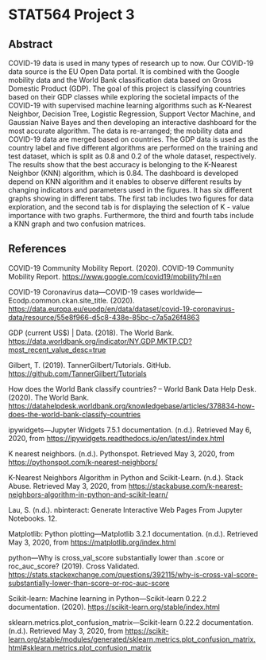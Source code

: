 # STAT564 Project 3

## Abstract

COVID-19 data is used in many types of research up to now. Our COVID-19 data source is the EU Open Data portal. It is combined with the Google mobility data and the World Bank classification data based on Gross Domestic Product (GDP). The goal of this project is classifying countries based on their GDP classes while exploring the societal impacts of the COVID-19 with supervised machine learning algorithms such as K-Nearest Neighbor, Decision Tree, Logistic Regression, Support Vector Machine, and Gaussian Naive Bayes and then developing an interactive dashboard for the most accurate algorithm. The data is re-arranged; the mobility data and COVID-19 data are merged based on countries. The GDP data is used as the country label and five different algorithms are performed on the training and test dataset, which is split as 0.8 and 0.2 of the whole dataset, respectively. The results show that the best accuracy is belonging to the K-Nearest Neighbor (KNN) algorithm, which is 0.84. The dashboard is developed depend on KNN algorithm and it enables to observe different results by changing indicators and parameters used in the figures. It has six different graphs showing in different tabs. The first tab includes two figures for data exploration, and the second tab is for displaying the selection of K - value importance with two graphs. Furthermore, the third and fourth tabs include a KNN graph and two confusion matrices.





## References


COVID-19 Community Mobility Report. (2020). COVID-19 Community Mobility Report. https://www.google.com/covid19/mobility?hl=en

COVID-19 Coronavirus data—COVID-19 cases worldwide—Ecodp.common.ckan.site_title. (2020). https://data.europa.eu/euodp/en/data/dataset/covid-19-coronavirus-data/resource/55e8f966-d5c8-438e-85bc-c7a5a26f4863

GDP (current US$) | Data. (2018). The World Bank. https://data.worldbank.org/indicator/NY.GDP.MKTP.CD?most_recent_value_desc=true

Gilbert, T. (2019). TannerGilbert/Tutorials. GitHub. https://github.com/TannerGilbert/Tutorials

How does the World Bank classify countries? – World Bank Data Help Desk. (2020). The World Bank. https://datahelpdesk.worldbank.org/knowledgebase/articles/378834-how-does-the-world-bank-classify-countries

ipywidgets—Jupyter Widgets 7.5.1 documentation. (n.d.). Retrieved May 6, 2020, from https://ipywidgets.readthedocs.io/en/latest/index.html

K nearest neighbors. (n.d.). Pythonspot. Retrieved May 3, 2020, from https://pythonspot.com/k-nearest-neighbors/

K-Nearest Neighbors Algorithm in Python and Scikit-Learn. (n.d.). Stack Abuse. Retrieved May 3, 2020, from https://stackabuse.com/k-nearest-neighbors-algorithm-in-python-and-scikit-learn/

Lau, S. (n.d.). nbinteract: Generate Interactive Web Pages From Jupyter Notebooks. 12.

Matplotlib: Python plotting—Matplotlib 3.2.1 documentation. (n.d.). Retrieved May 3, 2020, from https://matplotlib.org/index.html

python—Why is cross_val_score substantially lower than .score or roc_auc_score? (2019). Cross Validated. https://stats.stackexchange.com/questions/392115/why-is-cross-val-score-substantially-lower-than-score-or-roc-auc-score

Scikit-learn: Machine learning in Python—Scikit-learn 0.22.2 documentation. (2020). https://scikit-learn.org/stable/index.html

sklearn.metrics.plot_confusion_matrix—Scikit-learn 0.22.2 documentation. (n.d.). Retrieved May 3, 2020, from https://scikit-learn.org/stable/modules/generated/sklearn.metrics.plot_confusion_matrix.html#sklearn.metrics.plot_confusion_matrix

